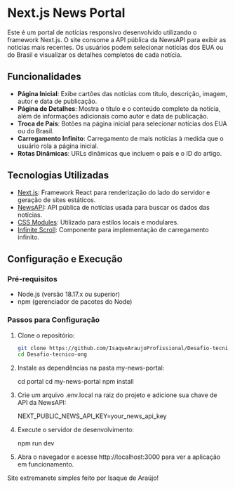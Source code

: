 # Next.js News Portal

Este é um portal de notícias responsivo desenvolvido utilizando o framework Next.js. O site consome a API pública da NewsAPI para exibir as notícias mais recentes. Os usuários podem selecionar notícias dos EUA ou do Brasil e visualizar os detalhes completos de cada notícia.

## Funcionalidades

- **Página Inicial**: Exibe cartões das notícias com título, descrição, imagem, autor e data de publicação.
- **Página de Detalhes**: Mostra o título e o conteúdo completo da notícia, além de informações adicionais como autor e data de publicação.
- **Troca de País**: Botões na página inicial para selecionar notícias dos EUA ou do Brasil.
- **Carregamento Infinito**: Carregamento de mais notícias à medida que o usuário rola a página inicial.
- **Rotas Dinâmicas**: URLs dinâmicas que incluem o país e o ID do artigo.

## Tecnologias Utilizadas

- [Next.js](https://nextjs.org/): Framework React para renderização do lado do servidor e geração de sites estáticos.
- [NewsAPI](https://newsapi.org/): API pública de notícias usada para buscar os dados das notícias.
- [CSS Modules](https://github.com/css-modules/css-modules): Utilizado para estilos locais e modulares.
- [Infinite Scroll](https://www.npmjs.com/package/react-infinite-scroll-component): Componente para implementação de carregamento infinito.

## Configuração e Execução

### Pré-requisitos

- Node.js (versão 18.17.x ou superior)
- npm (gerenciador de pacotes do Node)

### Passos para Configuração

1. Clone o repositório:

   ```bash
   git clone https://github.com/IsaqueAraujoProfissional/Desafio-tecnico-ong.git
   cd Desafio-tecnico-ong

2. Instale as dependências na pasta my-news-portal:
   
   cd portal
   cd my-news-portal
   npm install

3. Crie um arquivo .env.local na raiz do projeto e adicione sua chave de API da NewsAPI:

   NEXT_PUBLIC_NEWS_API_KEY=your_news_api_key

4. Execute o servidor de desenvolvimento:

   npm run dev

5. Abra o navegador e acesse http://localhost:3000 para ver a aplicação em funcionamento.

Site extremanete simples feito por Isaque de Araújo!